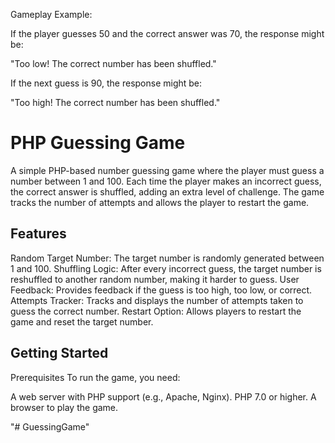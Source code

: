 Gameplay Example:

If the player guesses 50 and the correct answer was 70, the response might be:

"Too low! The correct number has been shuffled."

If the next guess is 90, the response might be:

"Too high! The correct number has been shuffled."


PHP Guessing Game
====================
A simple PHP-based number guessing game where the player must guess a number between 1 and 100. Each time the player makes an incorrect guess, the correct answer is shuffled, adding an extra level of challenge. The game tracks the number of attempts and allows the player to restart the game.

Features
--------
Random Target Number: The target number is randomly generated between 1 and 100.
Shuffling Logic: After every incorrect guess, the target number is reshuffled to another random number, making it harder to guess.
User Feedback: Provides feedback if the guess is too high, too low, or correct.
Attempts Tracker: Tracks and displays the number of attempts taken to guess the correct number.
Restart Option: Allows players to restart the game and reset the target number.

Getting Started
---------------
Prerequisites
To run the game, you need:

A web server with PHP support (e.g., Apache, Nginx).
PHP 7.0 or higher.
A browser to play the game.

"# GuessingGame" 
